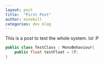 ```yaml
---
layout: post
title:  "First Post"
author: minebill
categories: dev blog
---
```


This is a post to test the whole system. lol :P

``` c#
public class TestClass : MonoBehaviour{
    public float testFloat = 5f;
}
```